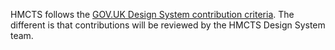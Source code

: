 HMCTS follows the [GOV.UK Design System contribution criteria](https://design-system.service.gov.uk/community/contribution-criteria/). The different is that contributions will be reviewed by the HMCTS Design System team.